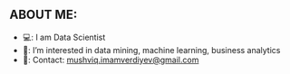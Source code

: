 ## ABOUT ME:

- 💻: I am Data Scientist
- 👀: I’m interested in data mining, machine learning, business analytics
- 📩: Contact: mushviq.imamverdiyev@gmail.com

